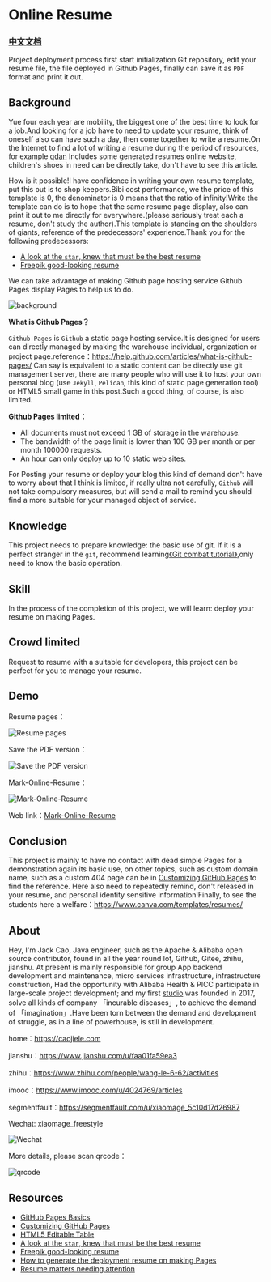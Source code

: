 # Online Resume

### [中文文档](README_zh.md)

Project deployment process first start initialization Git repository, edit your resume file, the file deployed in Github Pages, finally can save it as `PDF` format and print it out.

## **Background**

Yue four each year are mobility, the biggest one of the best time to look for a job.And looking for a job have to need to update your resume, think of oneself also can have such a day, then come together to write a resume.On the Internet to find a lot of writing a resume during the period of resources, for example [qdan](https://qdan.me/list/VUR-PAX01x8Skk0F) Includes some generated resumes online website, children's shoes in need can be directly take, don't have to see this article.

How is it possible!I have confidence in writing your own resume template, put this out is to shop keepers.Bibi cost performance, we the price of this template is 0, the denominator is 0 means that the ratio of infinity!Write the template can do is to hope that the same resume page display, also can print it out to me directly for everywhere.(please seriously treat each a resume, don't study the author).This template is standing on the shoulders of giants, reference of the predecessors' experience.Thank you for the following predecessors:

* [A look at the `star`, knew that must be the best resume](https://github.com/DIYgod/Resume)
* [Freepik good-looking resume](https://www.freepik.com/free-psd/editable-cv-format-download_716578.htm)

We can take advantage of making Github page hosting service Github Pages display Pages to help us to do.

![background](https://cdn.nlark.com/yuque/0/2019/png/338441/1563288299459-d2416856-ef5f-4c15-a2a6-041ae4f3f6ca.png)

**What is Github Pages？**

`Github Pages` is `Github` a static page hosting service.It is designed for users can directly managed by making the warehouse individual, organization or project page.reference：https://help.github.com/articles/what-is-github-pages/
Can say is equivalent to a static content can be directly use git management server, there are many people who will use it to host your own personal blog (use `Jekyll`, `Pelican`, this kind of static page generation tool) or HTML5 small game in this post.Such a good thing, of course, is also limited.

**Github Pages limited：**
* All documents must not exceed 1 GB of storage in the warehouse.
* The bandwidth of the page limit is lower than 100 GB per month or per month 100000 requests.
* An hour can only deploy up to 10 static web sites.

For Posting your resume or deploy your blog this kind of demand don't have to worry about that I think is limited, if really ultra not carefully, `Github` will not take compulsory measures, but will send a mail to remind you should find a more suitable for your managed object of service.

## **Knowledge**

This project needs to prepare knowledge: the basic use of git.
If it is a perfect stranger in the `git`, recommend learning[《Git combat tutorial》](https://www.shiyanlou.com/courses/4),only need to know the basic operation.

## **Skill**

In the process of the completion of this project, we will learn: deploy your resume on making Pages.

## **Crowd limited**

Request to resume with a suitable for developers, this project can be perfect for you to manage your resume.

## **Demo**

Resume pages： 

![Resume pages](https://cdn.nlark.com/yuque/0/2019/png/338441/1563288435058-5e6b931a-5ddf-4f8f-97b8-fdf1030ee04b.png) 

Save the PDF version：

![Save the PDF version](https://cdn.nlark.com/yuque/0/2019/png/338441/1563288446983-260d6296-7fb9-4e94-982a-b2e0c9ac6775.png) 

Mark-Online-Resume：

![Mark-Online-Resume](https://raw.githubusercontent.com/caojiele/resume/master/img-folder/Dynamic_figure2.gif)

Web link：[Mark-Online-Resume](https://caojiele.com/online-resume/)

## **Conclusion**

This project is mainly to have no contact with dead simple Pages for a demonstration again its basic use, on other topics, such as custom domain name, such as a custom 404 page can be in [Customizing GitHub Pages](https://help.github.com/categories/customizing-github-pages/) to find the reference. Here also need to repeatedly remind, don't released in your resume, and personal identity sensitive information!Finally, to see the students here a welfare：https://www.canva.com/templates/resumes/

## **About**

Hey, I'm Jack Cao, Java engineer, such as the Apache & Alibaba open source contributor, found in all the year round lot, Github, Gitee, zhihu, jianshu. At present is mainly responsible for group App backend development and maintenance, micro services infrastructure, infrastructure construction, Had the opportunity with Alibaba Health & PICC participate in large-scale project development; and my first [studio](https://caojiele.com/cooperation/) was founded in 2017, solve all kinds of company 「incurable diseases」, to achieve the demand of 「imagination」.Have been torn between the demand and development of struggle, as in a line of powerhouse, is still in development.

home：https://caojiele.com

jianshu：https://www.jianshu.com/u/faa01fa59ea3

zhihu：https://www.zhihu.com/people/wang-le-6-62/activities

imooc：https://www.imooc.com/u/4024769/articles

segmentfault：https://segmentfault.com/u/xiaomage_5c10d17d26987
    
Wechat: xiaomage_freestyle

  ![Wechat](https://cdn.nlark.com/yuque/0/2019/jpeg/338441/1562681958344-f9b0d53f-2be5-42d0-bdb6-b043d04fd856.jpeg)
 
More details, please scan qrcode：
  
  ![qrcode](https://cdn.nlark.com/yuque/0/2019/png/338441/1562683998026-42937005-a1e6-43cb-b51e-6aacf2952a56.png) 
  
## **Resources**

* [GitHub Pages Basics](https://help.github.com/categories/github-pages-basics/)
* [Customizing GitHub Pages](https://help.github.com/categories/customizing-github-pages/)
* [HTML5 Editable Table](https://codepen.io/ashblue/pen/mCtuA)
* [A look at the `star`, knew that must be the best resume](https://github.com/DIYgod/Resume)
* [Freepik good-looking resume](https://www.freepik.com/free-psd/editable-cv-format-download_716578.htm)
* [How to generate the deployment resume on making Pages](https://www.jianshu.com/p/d95443bfdf75)
* [Resume matters needing attention](https://note.youdao.com/share/?id=a097d9dedfc367e44e8a5840bc250a96&type=note#/)
